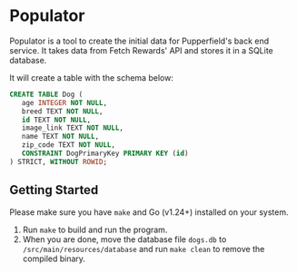 # Populator

Populator is a tool to create the initial data for Pupperfield's back end service. It takes data from Fetch Rewards' API and stores it in a SQLite database.

It will create a table with the schema below:

```sql
CREATE TABLE Dog (
   age INTEGER NOT NULL,
   breed TEXT NOT NULL,
   id TEXT NOT NULL,
   image_link TEXT NOT NULL,
   name TEXT NOT NULL,
   zip_code TEXT NOT NULL,
   CONSTRAINT DogPrimaryKey PRIMARY KEY (id)
) STRICT, WITHOUT ROWID;
```

## Getting Started

Please make sure you have `make` and Go (v1.24+) installed on your system.

1. Run `make` to build and run the program.
2. When you are done, move the database file `dogs.db` to `/src/main/resources/database` and run `make clean` to remove the compiled binary.
